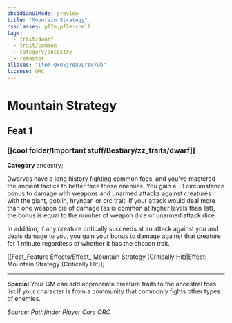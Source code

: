 ```yaml
---
obsidianUIMode: preview
title: "Mountain Strategy"
cssclasses: pf2e,pf2e-spell
tags:
  - trait/dwarf
  - trait/common
  - category/ancestry
  - remaster
aliases: "Item.QxnSjYe8vLrs07Db"
license: ORC
---
```

# Mountain Strategy
## Feat 1
### [[cool folder/Important stuff/Bestiary/zz_traits/dwarf]]

**Category** ancestry; 




Dwarves have a long history fighting common foes, and you've mastered the ancient tactics to better face these enemies. You gain a +1 circumstance bonus to damage with weapons and unarmed attacks against creatures with the giant, goblin, hryngar, or orc trait. If your attack would deal more than one weapon die of damage (as is common at higher levels than 1st), the bonus is equal to the number of weapon dice or unarmed attack dice.

In addition, if any creature critically succeeds at an attack against you and deals damage to you, you gain your bonus to damage against that creature for 1 minute regardless of whether it has the chosen trait.

[[Feat_Feature Effects/Effect_ Mountain Strategy (Critically Hit)|Effect: Mountain Strategy (Critically Hit)]]

* * *

**Special** Your GM can add appropriate creature traits to the ancestral foes list if your character is from a community that commonly fights other types of enemies.

*Source: Pathfinder Player Core*
*ORC*